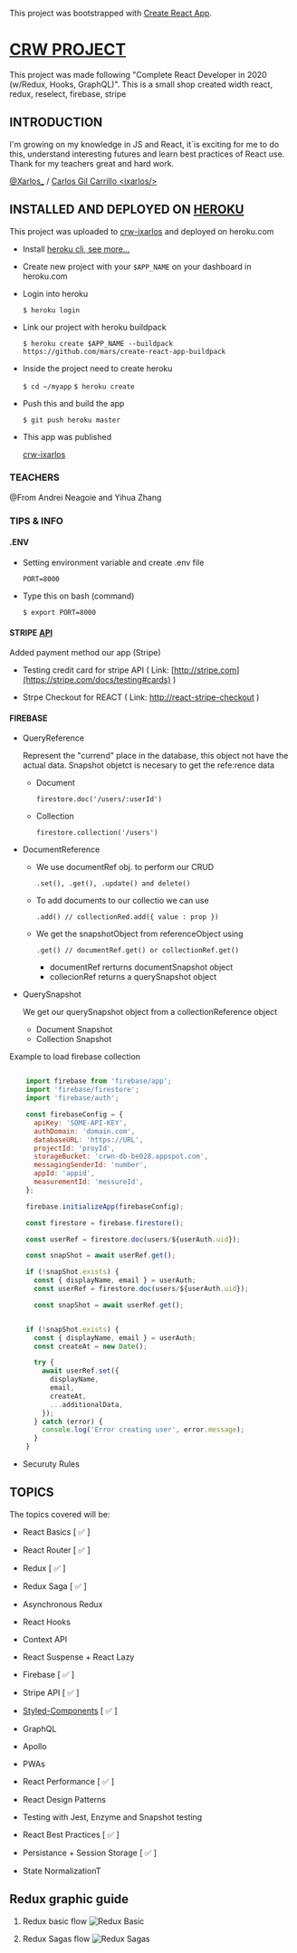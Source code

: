 This project was bootstrapped with [Create React App](https://github.com/facebook/create-react-app).


# [CRW PROJECT](https://crwn-ixarlos.herokuapp.com)
This project was made following "Complete React Developer in 2020 (w/Redux, Hooks, GraphQL)".
This is a small shop created width react, redux, reselect, firebase, stripe



## INTRODUCTION
I'm growing on my knowledge in JS and React, it´is exciting for me to do this, understand interesting futures and learn best practices of React use.
Thank for my teachers great and hard work.

[@Xarlos_](https://twitter.com/Xarlos_) / [Carlos Gil Carrillo &#60;ixarlos/&#62;](https://ixarlos.com/)

## INSTALLED AND DEPLOYED ON [HEROKU](https://crwn-ixarlos.herokuapp.com)

This project was uploaded to [crw-ixarlos](https://crwn-ixarlos.herokuapp.com) and deployed on heroku.com

- Install [heroku cli, see more...](https://devcenter.heroku.com/articles/heroku-cli)

- Create new project with your `$APP_NAME` on your dashboard in heroku.com

- Login into heroku

  `$ heroku login`

- Link our project with heroku buildpack

  `$ heroku create $APP_NAME --buildpack https://github.com/mars/create-react-app-buildpack`

- Inside the project need to create heroku

  `$ cd ~/myapp`
  `$ heroku create`


- Push this and build the app

  `$ git push heroku master`

- This app was published

  [crw-ixarlos](https://crwn-ixarlos.herokuapp.com)

### TEACHERS

@From Andrei Neagoie and Yihua Zhang

### TIPS & INFO

#### .ENV

- Setting environment variable and create .env file

  `PORT=8000`

- Type this on bash (command)

  `$ export PORT=8000`

#### STRIPE [API](https://stripe.com)

Added payment method our app (Stripe)

- Testing credit card for stripe API ( Link: [http://stripe.com](https://stripe.com/docs/testing#cards) )

- Strpe Checkout for REACT ( Link: [http://react-stripe-checkout](https://github.com/azmenak/react-stripe-checkout) )

#### FIREBASE

- QueryReference

  Represent the "currend" place in the database, this object not have the actual data.
  Snapshot objetct is necesary to get the refe:rence data

  - Document

    `firestore.doc('/users/:userId')`

  - Collection

    `firestore.collection('/users')`

- DocumentReference

  - We use documentRef  obj. to perform our CRUD

    `.set(), .get(), .update() and delete()`

  - To add documents to our collectio we can use

    `.add() // collectionRed.add({ value : prop })`

  - We get the snapshotObject from referenceObject using

    `.get() // documentRef.get() or collectionRef.get()`

    - documentRef rerturns documentSnapshot object
    - collecionRef returns a querySnapshot object

- QuerySnapshot

  We get our querySnapshot object from a collectionReference object

  - Document Snapshot
  - Collection Snapshot

Example to load firebase collection

  ```` js

      import firebase from 'firebase/app';
      import 'firebase/firestore';
      import 'firebase/auth';

      const firebaseConfig = {
        apiKey: 'SOME-API-KEY',
        authDomain: 'domain.com',
        databaseURL: 'https://URL',
        projectId: 'proyId',
        storageBucket: 'crwn-db-be028.appspot.com',
        messagingSenderId: 'number',
        appId: 'appid',
        measurementId: 'messureId',
      };

      firebase.initializeApp(firebaseConfig);

      const firestore = firebase.firestore();

      const userRef = firestore.doc(users/${userAuth.uid});

      const snapShot = await userRef.get();

      if (!snapShot.exists) {
        const { displayName, email } = userAuth;
        const userRef = firestore.doc(users/${userAuth.uid});

        const snapShot = await userRef.get();


      if (!snapShot.exists) {
        const { displayName, email } = userAuth;
        const createAt = new Date();

        try {
          await userRef.set({
            displayName,
            email,
            createAt,
            ...additionalData,
          });
        } catch (error) {
          console.log('Error creating user', error.message);
        }
      }

  ````


- Securuty Rules

## TOPICS

The topics covered will be:

- React Basics [ &#9989; ]

- React Router [ &#9989; ]

- Redux [ &#9989; ]

- Redux Saga [ &#9989; ]

- Asynchronous Redux

- React Hooks

- Context API

- React Suspense + React Lazy

- Firebase [ &#9989; ]

- Stripe API [ &#9989; ]

- [Styled-Components](https://github.com/ZhangMYihua/lesson-26) [  &#9989; ]

- GraphQL

- Apollo

- PWAs

- React Performance [ &#9989; ]

- React Design Patterns

- Testing with Jest, Enzyme and Snapshot testing

- React Best Practices [ &#9989; ]

- Persistance + Session Storage [ &#9989; ]

- State NormalizationT


## Redux graphic guide

1. Redux basic flow
![Redux Basic](/src/assets/readme-guide/redux-v1.png "Redux basic")

2. Redux Sagas flow
![Redux Sagas](/src/assets/readme-guide/redux-saga-flow.png "Redux Sagas")




